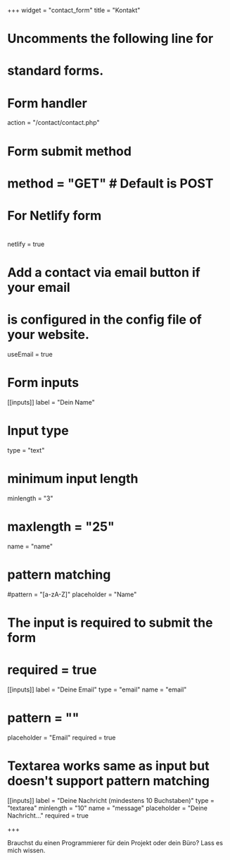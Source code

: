 +++
widget = "contact_form"
title = "Kontakt" 

# Uncomments the following line for
# standard forms.
#
# Form handler
action = "/contact/contact.php"
# Form submit method
# method = "GET" # Default is POST

# For Netlify form
#
netlify = true

# Add a contact via email button if your email
# is configured in the config file of your website.
useEmail = true

# Form inputs
[[inputs]]
label = "Dein Name"
# Input type
type = "text"
# minimum input length
minlength = "3"
# maxlength = "25"
name = "name"
# pattern matching
#pattern = "[a-zA-Z]"
placeholder = "Name"
# The input is required to submit the form
# required = true

[[inputs]]
label = "Deine Email"
type = "email"
name = "email"
# pattern = ""
placeholder = "Email"
required = true

# Textarea works same as input but doesn't support pattern matching
[[inputs]]
label = "Deine Nachricht (mindestens 10 Buchstaben)"
type = "textarea"
minlength = "10"
name = "message"
placeholder = "Deine Nachricht..."
required = true

+++

Brauchst du einen Programmierer für dein Projekt oder dein Büro? Lass es mich wissen.